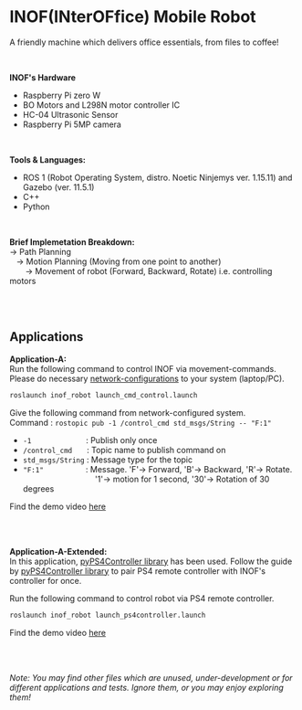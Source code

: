 # INOF(INterOFfice) Mobile Robot 
A friendly machine which delivers office essentials, from files to coffee! 

<br/>

**INOF's Hardware**
 - Raspberry Pi zero W
 - BO Motors and L298N motor controller IC
 - HC-04 Ultrasonic Sensor
 - Raspberry Pi 5MP camera
 
<br/>

**Tools & Languages:**
 - ROS 1 (Robot Operating System, distro. Noetic Ninjemys ver. 1.15.11) and Gazebo (ver. 11.5.1)
 - C++
 - Python

<br/>

**Brief Implemetation Breakdown:**
<br/>
&rarr; Path Planning <br/>
&nbsp;&nbsp;&nbsp;&rarr; Motion Planning (Moving from one point to another) <br/>
&nbsp;&nbsp;&nbsp;&nbsp;&nbsp;&nbsp;&nbsp;&rarr; Movement of robot (Forward, Backward, Rotate) i.e. controlling motors <br/>  

<br/><br/>
## Applications
**Application-A:** <br/>
Run the following command to control INOF via movement-commands. Please do necessary [network-configurations] to your system (laptop/PC).
```sh
roslaunch inof_robot launch_cmd_control.launch
```
Give the following command from network-configured system.<br/>
Command : `rostopic pub -1 /control_cmd std_msgs/String -- "F:1"`
<br /> 
- `-1` &emsp;&emsp;&emsp;&emsp;&emsp;&emsp;&nbsp; : Publish only once
- `/control_cmd`     &emsp; &nbsp;: Topic name to publish command on
- `std_msgs/String` : Message type for the topic
- `"F:1"`&emsp;&ensp;&ensp;&ensp;&ensp;&ensp;&ensp;&ensp;&ensp; : Message. 'F'&rarr; Forward, 'B'&rarr; Backward, 'R'&rarr; Rotate.  
&ensp;&ensp;&ensp;&ensp;&ensp;&ensp;&ensp;&ensp;&ensp;&ensp;&ensp;&ensp;&ensp;&ensp;&ensp;&ensp;&ensp;&ensp;'1'&rarr; motion for 1 second, '30'&rarr; Rotation of 30 degrees

Find the demo video [here](https://youtu.be/pgnShXFkE3s)



<br/>
<br/>

**Application-A-Extended:** <br/>
In this application, [pyPS4Controller library] has been used. Follow the guide by [pyPS4Controller library] to pair PS4 remote controller with INOF's controller for once.

Run the following command to control robot via PS4 remote controller. 
```sh
roslaunch inof_robot launch_ps4controller.launch
```
Find the demo video [here](https://youtu.be/NiBOTVwJ394)



<br/>
<br/>

_Note: You may find other files which are unused, under-development or for different applications and tests. Ignore them, or you may enjoy exploring them!_


[network-configurations]: <http://wiki.ros.org/ROS/Tutorials/MultipleMachines>
[pyPS4Controller library]: <https://pypi.org/project/pyPS4Controller>


